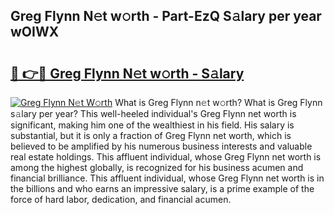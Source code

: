## Greg Flynn N𝚎t w𝚘rth - Part-EzQ S𝚊lary per year wOIWX

# <h2><a href="http://gc3dc0.nevu.top/?p=Greg+Flynn">🔗 👉🔴 Greg Flynn N𝚎t w𝚘rth - S𝚊lary</a></h2>

[![Greg Flynn N𝚎t W𝚘rth](https://i.imgur.com/Oavwk0R.jpeg)](http://gc3dc0.nevu.top/?p=Greg+Flynn)
What is Greg Flynn n𝚎t w𝚘rth? What is Greg Flynn s𝚊lary per year?
This well-heeled individual's Greg Flynn net worth is significant, making him one of the wealthiest in his field. His salary is substantial, but it is only a fraction of Greg Flynn net worth, which is believed to be amplified by his numerous business interests and valuable real estate holdings. This affluent individual, whose Greg Flynn net worth is among the highest globally, is recognized for his business acumen and financial brilliance. This affluent individual, whose Greg Flynn net worth is in the billions and who earns an impressive salary, is a prime example of the force of hard labor, dedication, and financial acumen.
